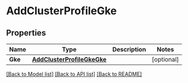 # AddClusterProfileGke

## Properties
Name | Type | Description | Notes
------------ | ------------- | ------------- | -------------
**Gke** | [**AddClusterProfileGkeGke**](AddClusterProfileGKE_gke.md) |  | [optional] 

[[Back to Model list]](../README.md#documentation-for-models) [[Back to API list]](../README.md#documentation-for-api-endpoints) [[Back to README]](../README.md)


